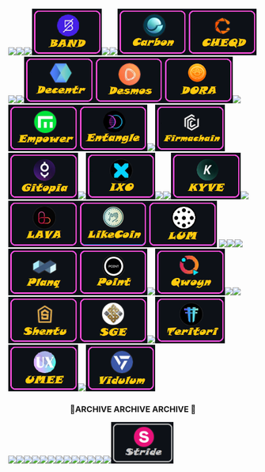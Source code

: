 [<img src='https://user-images.githubusercontent.com/44331529/236690486-4ae0299c-496b-4d53-b1c2-a47968830d89.png' height='94'>](https://github.com/obajay/StateSync-snapshots/tree/main/Projects/Althea)[<img src='https://user-images.githubusercontent.com/44331529/236690604-ebb5ed37-3928-4236-b335-fe0295ca6071.png' height='94'>](https://github.com/obajay/StateSync-snapshots/tree/main/Projects/AndromedaProtocol)[<img src='https://user-images.githubusercontent.com/44331529/236689128-b0f7fc24-0e68-4ead-b380-1164ea2b27c1.png' height='94'>](https://github.com/obajay/StateSync-snapshots/tree/main/Projects/Aura)[<img src='https://github.com/111STAVR111/logo/blob/main/Band-t.png?raw=true' height='94'>](https://github.com/obajay/StateSync-snapshots/tree/main/Projects/BandProtocol)[<img src='https://user-images.githubusercontent.com/44331529/236689173-b5f42065-a52e-46e8-add7-268f189ac313.png' height='94'>](https://github.com/obajay/StateSync-snapshots/tree/main/Projects/Bitcanna)[<img src='https://user-images.githubusercontent.com/44331529/236689388-6103e05e-f0f3-4af6-891f-7486aad1951a.png' height='94'>](https://github.com/obajay/StateSync-snapshots/tree/main/Projects/C4E)[<img src='https://github.com/111STAVR111/logo/raw/main/Carbon-t.png?raw=true' height='94'>](https://github.com/obajay/StateSync-snapshots/tree/main/Projects/Carbon)[<img src='https://github.com/111STAVR111/logo/blob/main/Cheqd-t.png?raw=true' height='94'>](https://github.com/obajay/StateSync-snapshots/tree/main/Projects/Cheqd)[<img src='https://github.com/111STAVR111/logo/raw/main/Chihua-%D0%B5.png?raw=true' height='94'>](https://github.com/obajay/StateSync-snapshots/tree/main/Projects/Chihua)[<img src='https://user-images.githubusercontent.com/44331529/236690705-2acfcd58-29e8-479c-b981-0636910b94d8.png' height='94'>](https://github.com/obajay/StateSync-snapshots/tree/main/Projects/Crowd_Control)[<img src='https://github.com/111STAVR111/logo/blob/main/Decentr-t.png?raw=true' height='94'>](https://github.com/obajay/StateSync-snapshots/tree/main/Projects/Decentr)[<img src='https://github.com/111STAVR111/logo/raw/main/Desmos-t.png?raw=true' height='94'>](https://github.com/obajay/StateSync-snapshots/tree/main/Projects/Desmos)[<img src='https://github.com/111STAVR111/logo/blob/main/Dora-t.png?raw=true' height='94'>](https://github.com/obajay/StateSync-snapshots/tree/main/Projects/Dora)[<img src='https://user-images.githubusercontent.com/44331529/236690648-a0e9171e-5a85-4aab-a700-63e04dd16e21.png' height='94'>](https://github.com/obajay/StateSync-snapshots/tree/main/Projects/Dymension)[<img src='https://github.com/111STAVR111/logo/blob/main/Empower.png?raw=true' height='94'>](https://github.com/obajay/StateSync-snapshots/tree/main/Projects/Empower)[<img src='https://github.com/111STAVR111/logo/blob/main/Entangle.png?raw=true' height='94'>](https://github.com/obajay/StateSync-snapshots/tree/main/Projects/Entangle)[<img src='https://user-images.githubusercontent.com/44331529/236689070-96f162a3-f7dd-4ed7-8090-4397bf3d88bf.png' height='94'>](https://github.com/obajay/StateSync-snapshots/tree/main/Projects/Eywa)[<img src='https://github.com/111STAVR111/logo/blob/main/FirmaChain-t.png?raw=true' height='94'>](https://github.com/obajay/StateSync-snapshots/tree/main/Projects/Firmachain)[<img src='https://github.com/111STAVR111/logo/blob/main/Gitopia.png?raw=true' height='94'>](https://github.com/obajay/StateSync-snapshots/tree/main/Projects/Gitopia)[<img src='https://user-images.githubusercontent.com/44331529/236690680-b72cdc52-e70d-4bf6-913b-6863744cf54a.png' height='94'>](https://github.com/obajay/StateSync-snapshots/tree/main/Projects/Hypersign)[<img src='https://github.com/111STAVR111/logo/blob/main/IXO-t.png?raw=true' height='94'>](https://github.com/obajay/StateSync-snapshots/tree/main/Projects/Ixo)[<img src='https://user-images.githubusercontent.com/44331529/236675999-82784f59-e94b-4cbf-bed0-0c4842249962.png' height='94'>](https://github.com/obajay/StateSync-snapshots/tree/main/Projects/Jackal)[<img src='https://user-images.githubusercontent.com/44331529/236676303-04f5d35d-02a9-4c81-aefa-9f4e6b32de42.png' height='94'>](https://github.com/obajay/StateSync-snapshots/tree/main/Projects/Juno)[<img src='https://github.com/111STAVR111/logo/blob/main/Kyve.png?raw=true' height='94'>](https://github.com/obajay/StateSync-snapshots/tree/main/Projects/Kyve)[<img src='https://user-images.githubusercontent.com/44331529/236689643-aa9dc26d-416e-4aa4-b7f9-562f1c3acec6.png' height='94'>](https://github.com/obajay/StateSync-snapshots/tree/main/Projects/Lambda)[<img src='https://github.com/111STAVR111/logo/blob/main/Lava.png?raw=true' height='94'>](https://github.com/obajay/StateSync-snapshots/tree/main/Projects/Lava)[<img src='https://github.com/111STAVR111/logo/blob/main/Likecoin-t.png?raw=true' height='94'>](https://github.com/obajay/StateSync-snapshots/tree/main/Projects/Likecoin)[<img src='https://github.com/111STAVR111/logo/raw/main/LumNetwork-t.png?raw=true' height='94'>](https://github.com/obajay/StateSync-snapshots/tree/main/Projects/Lum)
[<img src='https://user-images.githubusercontent.com/44331529/236689211-ead79a35-9c21-43e8-beea-b1b9478a9fe3.png' height='94'>](https://github.com/obajay/StateSync-snapshots/tree/main/Projects/Nois)[<img src='https://user-images.githubusercontent.com/44331529/236690531-f2e2e78e-c277-412a-86f7-edaf1cd6f751.png' height='94'>](https://github.com/obajay/StateSync-snapshots/tree/main/Projects/OKP4)[<img src='https://user-images.githubusercontent.com/44331529/236688766-e8a47cbd-8413-4bfb-a875-0c485469934e.png' height='94'>](https://github.com/obajay/StateSync-snapshots/tree/main/Projects/Ojo)[<img src='https://github.com/111STAVR111/logo/blob/main/Planq-t.png?raw=true' height='94'>](https://github.com/obajay/StateSync-snapshots/tree/main/Projects/Planq)[<img src='https://github.com/111STAVR111/logo/blob/main/Point-t.png?raw=true' height='94'>](https://github.com/obajay/StateSync-snapshots/tree/main/Projects/Point)[<img src='https://user-images.githubusercontent.com/44331529/236676140-e1704ee0-d3fb-4881-87f2-f6d3f67d1768.png' height='94'>](https://github.com/obajay/StateSync-snapshots/tree/main/Projects/Quicksilver)[<img src='https://github.com/111STAVR111/logo/blob/main/Qwoyn-t.png?raw=true' height='94'>](https://github.com/obajay/StateSync-snapshots/tree/main/Projects/Qwoyn)[<img src='https://user-images.githubusercontent.com/44331529/236688727-bd15c549-4154-4a63-9054-829e6d171652.png' height='94'>](https://github.com/obajay/StateSync-snapshots/tree/main/Projects/Realio)[<img src='https://user-images.githubusercontent.com/44331529/236676916-f92e6316-fea0-43d0-b6bc-80b78874cfb8.png' height='94'>](https://github.com/obajay/StateSync-snapshots/tree/main/Projects/Rebus)[<img src='https://github.com/111STAVR111/logo/blob/main/Shentu-t.png?raw=true' height='94'>](https://github.com/obajay/StateSync-snapshots/tree/main/Projects/Shentu)[<img src='https://github.com/111STAVR111/logo/blob/main/Sge.png?raw=true' height='94'>](https://github.com/obajay/StateSync-snapshots/tree/main/Projects/Sge)[<img src='https://user-images.githubusercontent.com/44331529/236690756-6c3eb895-260f-40b9-9958-2be35e03bcf7.png' height='94'>](https://github.com/obajay/StateSync-snapshots/tree/main/Projects/Source)[<img src='https://github.com/111STAVR111/logo/blob/main/Teritori.png?raw=true' height='94'>](https://github.com/obajay/StateSync-snapshots/tree/main/Projects/Teritori)[<img src='https://github.com/111STAVR111/logo/blob/main/Umee-t.png?raw=true' height='94'>](https://github.com/obajay/StateSync-snapshots/tree/main/Projects/Umee)[<img src='https://user-images.githubusercontent.com/44331529/236688677-ebfca0c3-901b-4636-97a8-e7970eb95517.png' height='94'>](https://github.com/obajay/StateSync-snapshots/tree/main/Projects/Uptick)[<img src='https://github.com/111STAVR111/logo/raw/main/Vidulum-t.png?raw=true' height='94'>](https://github.com/obajay/StateSync-snapshots/tree/main/Projects/Vidulum)


<h3 align="center"> 🔴ARCHIVE ARCHIVE ARCHIVE 🔴</h3>

[<img src='https://user-images.githubusercontent.com/44331529/236692655-5783abba-2b3f-48a8-80e9-a21fb7fb4215.png' height='84'>](https://github.com/obajay/StateSync-snapshots/tree/main/Projects/Agoric)[<img src='https://user-images.githubusercontent.com/44331529/236692868-29ee9490-95d4-43cc-b773-54d5cf8807b1.png' height='84'>](https://github.com/obajay/StateSync-snapshots/tree/main/Projects/Bitsong)[<img src='https://user-images.githubusercontent.com/44331529/236692990-be6ac0a0-6b01-4abf-9ba3-fa1f4cabbc5c.png' height='84'>](https://github.com/obajay/StateSync-snapshots/tree/main/Projects/Coreum)[<img src='https://user-images.githubusercontent.com/44331529/236693053-95fdfee7-a6a9-43cc-a77e-0705e1223d42.png' height='84'>](https://github.com/obajay/StateSync-snapshots/tree/main/Projects/Genesisl1)[<img src='https://user-images.githubusercontent.com/44331529/236693106-bfa07c2a-8cb2-44bd-bc76-a3ddf58945e2.png' height='84'>](https://github.com/obajay/StateSync-snapshots/tree/main/Projects/Gravity_Bridge)[<img src='https://user-images.githubusercontent.com/44331529/236693145-19ee264b-ebaf-41fb-bfa9-3abf2c9cc9fe.png' height='84'>](https://github.com/obajay/StateSync-snapshots/tree/main/Projects/Haqq)[<img src='https://user-images.githubusercontent.com/44331529/236693186-eedc4667-0f1a-41df-9e37-5acdc5a1dd4c.png' height='84'>](https://github.com/obajay/StateSync-snapshots/tree/main/Projects/Humans)[<img src='https://user-images.githubusercontent.com/44331529/236693294-af7bfdef-595e-4612-a62d-f72bb4dc2268.png' height='84'>](https://github.com/obajay/StateSync-snapshots/tree/main/Projects/Mars)[<img src='https://user-images.githubusercontent.com/44331529/236693348-52ed4f09-bb40-487c-af8a-658482ee0b2d.png' height='84'>](https://github.com/obajay/StateSync-snapshots/tree/main/Projects/Neutron)[<img src='https://user-images.githubusercontent.com/44331529/236693414-4eb20002-4048-4e9f-9737-ea55f5f217aa.png' height='84'>](https://github.com/obajay/StateSync-snapshots/tree/main/Projects/Nolus)[<img src='https://user-images.githubusercontent.com/44331529/236693500-5b7944da-7b70-4f79-a067-fe362df0640b.png' height='84'>](https://github.com/obajay/StateSync-snapshots/tree/main/Projects/Pylons)[<img src='https://user-images.githubusercontent.com/44331529/236693554-5b4ac82f-151c-4fe1-bd4e-0b8e668c57cb.png' height='84'>](https://github.com/obajay/StateSync-snapshots/tree/main/Projects/Sao)[<img src='https://user-images.githubusercontent.com/44331529/236693675-534b972e-5197-4b4a-b653-47f18a8bdf65.png' height='84'>](https://github.com/obajay/StateSync-snapshots/tree/main/Projects/Sifchain)[<img src='https://github.com/111STAVR111/logo/blob/main/Stride%20ar.png?raw=true' height='84'>](https://github.com/obajay/StateSync-snapshots/tree/main/Projects/Stride)
